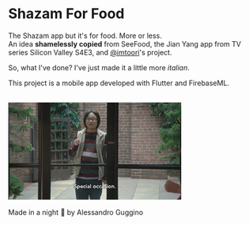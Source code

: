 # Shazam For Food

The Shazam app but it's for food. More or less.
<br>
An idea **shamelessly copied** from SeeFood, the Jian Yang app from TV series Silicon Valley S4E3, and <a href="https://github.com/imtoori" target="_blank">@imtoori</a>'s project. 

So, what I've done? I've just made it a little more *italian*.

This project is a mobile app developed with Flutter and FirebaseML.

<br>
<img src="https://github.com/alessandroguggino/Shazam4Food/blob/master/gif_jy.gif" width="350" title="Silicon Valley GIF">
<br>

Made in a night :new_moon_with_face: by Alessandro Guggino
